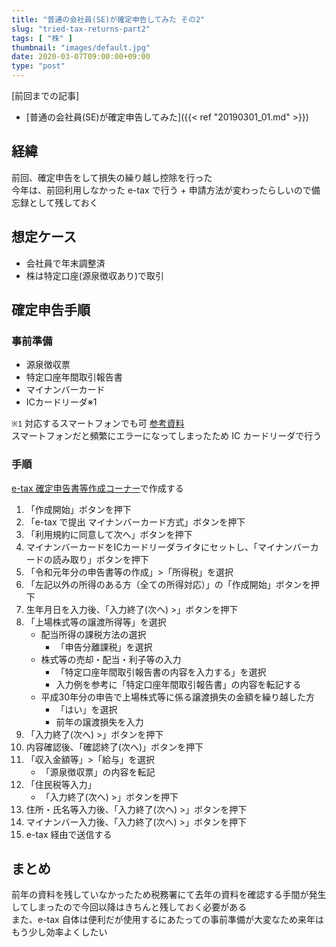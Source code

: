 ```yaml
---
title: "普通の会社員(SE)が確定申告してみた その2"
slug: "tried-tax-returns-part2"
tags: [ "株" ]
thumbnail: "images/default.jpg"
date: 2020-03-07T09:00:00+09:00
type: "post"
---
```


[前回までの記事]

* [普通の会社員(SE)が確定申告してみた]({{< ref "20190301_01.md" >}})

## 経緯

前回、確定申告をして損失の繰り越し控除を行った  
今年は、前回利用しなかった e-tax で行う + 申請方法が変わったらしいので備忘録として残しておく

## 想定ケース

* 会社員で年末調整済
* 株は特定口座(源泉徴収あり)で取引

## 確定申告手順

### 事前準備

* 源泉徴収票
* 特定口座年間取引報告書
* マイナンバーカード
* ICカードリーダ※1

`※1` 対応するスマートフォンでも可 [参考資料](https://www.e-tax.nta.go.jp/toiawase/qa/yokuaru02/32.htm)  
スマートフォンだと頻繁にエラーになってしまったため IC カードリーダで行う

### 手順

[e-tax 確定申告書等作成コーナー](https://www.e-tax.nta.go.jp/kojin.html)で作成する

1. 「作成開始」ボタンを押下
2. 「e-tax で提出 マイナンバーカード方式」ボタンを押下
3. 「利用規約に同意して次へ」ボタンを押下
4. マイナンバーカードをICカードリーダライタにセットし、「マイナンバーカードの読み取り」ボタンを押下
5. 「令和元年分の申告書等の作成」>「所得税」を選択
6. 「左記以外の所得のある方（全ての所得対応）」の「作成開始」ボタンを押下
7. 生年月日を入力後、「入力終了(次へ) >」ボタンを押下
8. 「上場株式等の譲渡所得等」を選択
    * 配当所得の課税方法の選択
      * 「申告分離課税」を選択
    * 株式等の売却・配当・利子等の入力
      * 「特定口座年間取引報告書の内容を入力する」を選択
      * 入力例を参考に「特定口座年間取引報告書」の内容を転記する
    * 平成30年分の申告で上場株式等に係る譲渡損失の金額を繰り越した方
      * 「はい」を選択
      * 前年の譲渡損失を入力
9. 「入力終了(次へ) >」ボタンを押下
10. 内容確認後、「確認終了(次へ)」ボタンを押下
11. 「収入金額等」>「給与」を選択
    * 「源泉徴収票」の内容を転記
12. 「住民税等入力」
    * 「入力終了(次へ) >」ボタンを押下
13. 住所・氏名等入力後、「入力終了(次へ) >」ボタンを押下
14. マイナンバー入力後、「入力終了(次へ) >」ボタンを押下
15. e-tax 経由で送信する

## まとめ

前年の資料を残していなかったため税務署にて去年の資料を確認する手間が発生してしまったので今回以降はきちんと残しておく必要がある  
また、e-tax 自体は便利だが使用するにあたっての事前準備が大変なため来年はもう少し効率よくしたい
